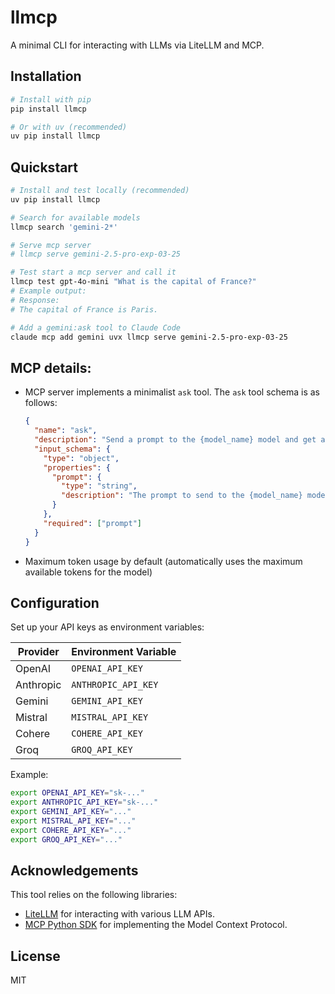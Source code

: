 # llmcp

A minimal CLI for interacting with LLMs via LiteLLM and MCP.

## Installation

```bash
# Install with pip
pip install llmcp

# Or with uv (recommended)
uv pip install llmcp
```

## Quickstart

```bash
# Install and test locally (recommended)
uv pip install llmcp

# Search for available models
llmcp search 'gemini-2*'

# Serve mcp server
# llmcp serve gemini-2.5-pro-exp-03-25

# Test start a mcp server and call it
llmcp test gpt-4o-mini "What is the capital of France?"
# Example output:
# Response:
# The capital of France is Paris.

# Add a gemini:ask tool to Claude Code
claude mcp add gemini uvx llmcp serve gemini-2.5-pro-exp-03-25
```

##

## MCP details:

- MCP server implements a minimalist `ask` tool. The `ask` tool schema is as follows:
  ```json
  {
    "name": "ask",
    "description": "Send a prompt to the {model_name} model and get a response.",
    "input_schema": {
      "type": "object",
      "properties": {
        "prompt": {
          "type": "string",
          "description": "The prompt to send to the {model_name} model."
        }
      },
      "required": ["prompt"]
    }
  }
  ```
- Maximum token usage by default (automatically uses the maximum available tokens for the model)



## Configuration

Set up your API keys as environment variables:

| Provider   | Environment Variable       |
|------------|---------------------------|
| OpenAI     | `OPENAI_API_KEY`          |
| Anthropic  | `ANTHROPIC_API_KEY`       |
| Gemini     | `GEMINI_API_KEY`          |
| Mistral    | `MISTRAL_API_KEY`         |
| Cohere     | `COHERE_API_KEY`          |
| Groq       | `GROQ_API_KEY`            |

Example:
```bash
export OPENAI_API_KEY="sk-..."
export ANTHROPIC_API_KEY="sk-..."
export GEMINI_API_KEY="..."
export MISTRAL_API_KEY="..."
export COHERE_API_KEY="..."
export GROQ_API_KEY="..."
```

## Acknowledgements

This tool relies on the following libraries:

- [LiteLLM](https://github.com/BerriAI/litellm) for interacting with various LLM APIs.
- [MCP Python SDK](https://github.com/modelcontextprotocol/python-sdk) for implementing the Model Context Protocol.

## License

MIT
